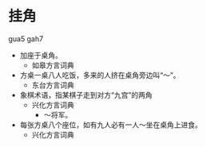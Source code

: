 # 挂角
gua5 gah7
+ 加座于桌角。
  * 如皋方言词典
+ 方桌一桌八人吃饭，多来的人挤在桌角旁边叫“～”。
  * 东台方言词典
+ 象棋术语，指某棋子走到对方“九宫”的两角
  * 兴化方言词典
    - ～将军。
+ 每张方桌八个座位，如有九人必有一人～坐在桌角上进食。
  * 兴化方言词典
